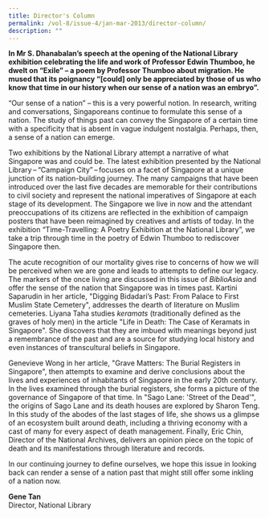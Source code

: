 ```yaml
---
title: Director's Column
permalink: /vol-8/issue-4/jan-mar-2013/director-column/
description: ""
---
```

**In Mr S. Dhanabalan’s speech at the opening of the National Library exhibition celebrating the life and work of Professor Edwin Thumboo, he dwelt on “Exile” – a poem by Professor Thumboo about migration. He mused that its poignancy “\[could\] only be appreciated by those of us who know that time in our history when our sense of a nation was an embryo”.**

“Our sense of a nation” – this is a very powerful notion. In research, writing and conversations, Singaporeans continue to formulate this sense of a nation. The study of things past can convey the Singapore of a certain time with a specificity that is absent in vague indulgent nostalgia. Perhaps, then, a sense of a nation can emerge.

Two exhibitions by the National Library attempt a narrative of what Singapore was and could be. The latest exhibition presented by the National Library – “Campaign City” – focuses on a facet of Singapore at a unique junction of its nation-building journey. The many campaigns that have been introduced over the last five decades are memorable for their contributions to civil society and represent the national imperatives of Singapore at each stage of its development. The Singapore we live in now and the attendant preoccupations of its citizens are reflected in the exhibition of campaign posters that have been reimagined by creatives and artists of today. In the exhibition “Time-Travelling: A Poetry Exhibition at the National Library”, we take a trip through time in the poetry of Edwin Thumboo to rediscover Singapore then.

The acute recognition of our mortality gives rise to concerns of how we will be perceived when we are gone and leads to attempts to define our legacy. The markers of the once living are discussed in this issue of *BiblioAsia* and offer the sense of the nation that Singapore was in times past. Kartini Saparudin in her article, "Digging Bidadari’s Past: From Palace to First Muslim State Cemetery", addresses the dearth of literature on Muslim cemeteries. Liyana Taha studies *keramats* (traditionally defined as the graves of holy men) in the article
"Life in Death: The Case of Keramats in Singapore". She discovers that they are imbued with meanings beyond just a remembrance of the past and are a source for studying local history and even instances of transcultural beliefs in Singapore.

Genevieve Wong in her article, "Grave Matters: The Burial Registers in Singapore", then attempts to examine and derive conclusions about the lives and experiences of inhabitants of Singapore in the early 20th century. In the lives examined through the burial registers, she forms a picture of the governance of Singapore of that time. In
"Sago Lane: 'Street of the Dead'", the origins of Sago Lane and its death houses are explored by Sharon Teng. In this study of the abodes of the last stages of life, she shows us a glimpse of an ecosystem built around death, including a thriving economy with a cast of many for every aspect of death management. Finally, Eric Chin, Director of the National Archives, delivers an opinion piece on the topic of death and its manifestations through literature and records.

In our continuing journey to define ourselves, we hope this issue in looking back can render a sense of a nation past that might still offer some inkling of a nation now.



**Gene Tan**<br>
Director, National Library